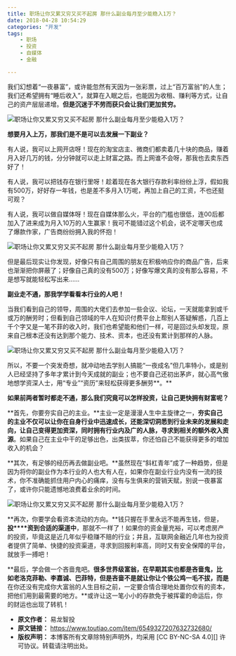 ```yaml
---
title: 职场让你又累又穷又买不起房 那什么副业每月至少能稳入1万？
date: 2018-04-28 10:54:29
categories: "开发"
tags:
	- 职场
	- 投资
	- 自媒体
	- 金融

---
```


我们幻想着“一夜暴富”，或许能忽然有天因为一张彩票，过上“百万富翁”的人生；我们还希望拥有“睡后收入”，就算在入眠之后，也能因为收租、赚利等方式，让自己的资产层层递增。**但是沉迷于不劳而获只会让我们更加贫穷。**

![职场让你又累又穷又买不起房 那什么副业每月至少能稳入1万？][_1]

**想要月入上万，那我们是不是可以去发展一下副业？**


有人说，我可以上网开店呀！现在的淘宝店主、微商们都卖着几十块的商品，赚着月入好几万的钱，分分钟就可以走上财富之路。而上网谁不会呀，那我也去卖东西好了！

有人说，我可以把钱存在银行里呀！趁着现在各大银行存款利率纷纷上浮，假如我有500万，好好存一年钱，也是差不多月入1万呢，再加上自己的工资，不也还挺可观？

有人说，我可以做自媒体呀！现在自媒体那么火，平台的门槛也很低，连00后都加入了进来成为月入10万的人生赢家！我可不能错过这个机会，说不定哪天也成了爆款作家，广告商纷纷拥入我的怀抱！

![职场让你又累又穷又买不起房 那什么副业每月至少能稳入1万？][_1 1]

但是最后现实让你发现，好像只有自己周围的朋友在积极响应你的商品广告，后来也渐渐把你屏蔽了；好像自己真的没有500万；好像写爆文真的没有那么容易，不是想写就能轻松写出来……

**副业走不通，那我学学看看本行业的人吧！**

当我们看到自己的领导，周围的大佬们去参加一些会议、论坛，一天就能拿到或千或万的酬劳时；但看到自己领域的牛人在知识付费平台上帮别人答疑解惑，几百上千个字又是一笔不菲的收入时，我们也希望能和他们一样，可是回过头却发现，原来自己根本还没有达到那个能力、技术、资本，也还没有累计到那样的人脉。

![职场让你又累又穷又买不起房 那什么副业每月至少能稳入1万？][_1 2]

所以，不要一个突发奇想，就冲动地去学别人搞能“一夜成名”但几率特小，或是别人已经坚持了多年才累计到今天成就的副业；也不要自己还初出茅庐，就心高气傲地想学资深人士，用“专业”“资历”来轻松获得更多酬劳**。**

**如果前两者暂时都走不通，那么我们究竟可以怎样投资，让自己更快拥有财富呢？**

**首先，你要夯实自己的主业。**主业一定是漫漫人生中主旋律之一，**夯实自己的主业不仅可以让你在自身行业中迅速成长，还能深切洞悉到行业未来的发展和走向，让自己变得更加资深，同时拥有行业内及广的人脉，寻求到相关的额外收入资源**。如果自己在主业中干的足够出色，出类拔萃，你还怕自己不能获得更多的增加收入的机会？

**其次，有足够的经历再去做副业吧。**虽然现在“斜杠青年”成了一种趋势，但是因为将你的副业作为本行业的人也大有人在，如果你在副业行业内没有一流的技术，你不准确能抓住用户内心的痛痒，没有与生俱来的营销天赋，别说一夜暴富了，或许你只能遗憾地浪费着业余的时间。

![职场让你又累又穷又买不起房 那什么副业每月至少能稳入1万？][_1 3]

**再次，你要学会看资本流动的方向。**钱只握在手里永远不能再生钱，但是，**投****资到合适的渠道中**，那就不一样了！如果你的资金量充裕，可以考虑房产的投资，毕竟这是近几年似乎稳赚不赔的行业；并且，互联网金融近几年也为投资者提供了简单、快捷的投资渠道，寻求到回报利率高，同时又有安全保障的平台，就放手一搏吧！

**最后，学会做一个吝啬鬼吧。**很多世界级富翁，在早期其实也都是吝啬鬼，比如老洛克菲勒、李嘉诚、巴菲特，但是吝啬不是就让你让个铁公鸡一毛不拔，而是**在你还没有完成你大富翁的人生目标之前，一定要合情合理地处置你仅有的资本，把他们用到最需要的地方。**或许让这一笔小小的存款免于被挥霍的命运后，你的财运也出现了转机！


[_1]: /pro/os/crawler/EIBY-NQVM-IBM2.jpg
[_1 1]: /pro/os/crawler/3UMU-2U2U-QEYV.jpg
[_1 2]: http://p3.pstatp.com/large/pgc-image/1524883773436e905f721fa
[_1 3]: http://p3.pstatp.com/large/pgc-image/152488381969712e7340bab
 *  **原文作者：** 易龙智投
 *  **原文链接：** https://www.toutiao.com/item/6549327207632732680/
 *  **版权声明：** 本博客所有文章除特别声明外，均采用 [CC BY-NC-SA 4.0][] 许可协议。转载请注明出处。